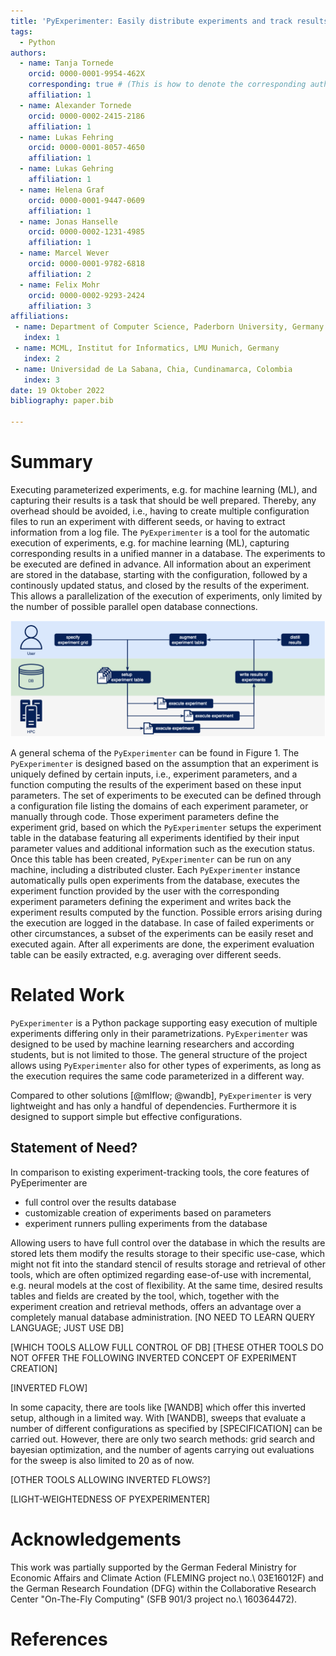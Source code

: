 ```yaml
---
title: 'PyExperimenter: Easily distribute experiments and track results'
tags:
  - Python
authors:
  - name: Tanja Tornede
    orcid: 0000-0001-9954-462X
    corresponding: true # (This is how to denote the corresponding author)
    affiliation: 1
  - name: Alexander Tornede
    orcid: 0000-0002-2415-2186
    affiliation: 1
  - name: Lukas Fehring
    orcid: 0000-0001-8057-4650
    affiliation: 1
  - name: Lukas Gehring
    affiliation: 1
  - name: Helena Graf
    orcid: 0000-0001-9447-0609
    affiliation: 1
  - name: Jonas Hanselle
    orcid: 0000-0002-1231-4985
    affiliation: 1
  - name: Marcel Wever
    orcid: 0000-0001-9782-6818
    affiliation: 2
  - name: Felix Mohr 
    orcid: 0000-0002-9293-2424
    affiliation: 3
affiliations:
 - name: Department of Computer Science, Paderborn University, Germany
   index: 1
 - name: MCML, Institut for Informatics, LMU Munich, Germany
   index: 2
 - name: Universidad de La Sabana, Chia, Cundinamarca, Colombia
   index: 3
date: 19 Oktober 2022
bibliography: paper.bib

---
```


# Summary

Executing parameterized experiments, e.g. for machine learning (ML), and capturing their results is a task that should be well prepared.
Thereby, any overhead should be avoided, i.e., having to create multiple configuration files to run an experiment with different seeds, or having to extract information from a log file.
The `PyExperimenter` is a tool for the automatic execution of experiments, e.g. for machine learning (ML), capturing corresponding results in a unified manner in a database. 
The experiments to be executed are defined in advance. All information about an experiment are stored in the database, starting with the configuration, followed by a continously updated status, and closed by the results of the experiment. This allows a parallelization of the execution of experiments, only limited by the number of possible parallel open database connections.


![General schema of `PyExperimenter`.](usage.png)

A general schema of the `PyExperimenter` can be found in Figure 1. The `PyExperimenter` is designed based on the assumption that an experiment is uniquely defined by certain inputs, i.e., experiment parameters, and a function computing the results of the experiment based on these input parameters. The set of experiments to be executed can be defined through a configuration file listing the domains of each experiment parameter, or manually through code. Those experiment parameters define the experiment grid, based on which the `PyExperimenter` setups the experiment table in the database featuring all experiments identified by their input parameter values and additional information such as the execution status. Once this table has been created, `PyExperimenter` can be run on any machine, including a distributed cluster. Each `PyExperimenter` instance automatically pulls open experiments from the database, executes the experiment function provided by the user with the corresponding experiment parameters defining the experiment and writes back the experiment results computed by the function. Possible errors arising during the execution are logged in the database. In case of failed experiments or other circumstances, a subset of the experiments can be easily reset and executed again. After all experiments are done, the experiment evaluation table can be easily extracted, e.g. averaging over different seeds.


# Related Work

`PyExperimenter` is a Python package supporting easy execution of multiple experiments differing only in their parametrizations. `PyExperimenter` was designed to be used by machine learning researchers and according students, but is not limited to those. The general structure of the project allows using `PyExperimenter` also for other types of experiments, as long as the execution requires the same code parameterized in a different way.  

Compared to other solutions [@mlflow; @wandb], `PyExperimenter` is very lightweight and has only a handful of dependencies. Furthermore it is designed to support simple but effective configurations.

## Statement of Need? 

In comparison to existing experiment-tracking tools, the core features of PyEperimenter are

- full control over the results database
- customizable creation of experiments based on parameters
- experiment runners pulling experiments from the database

Allowing users to have full control over the database in which the results are stored lets them modify the results storage to their specific use-case, which might not fit into the standard stencil of results storage and retrieval of other tools, which are often optimized regarding ease-of-use with incremental, e.g. neural models at the cost of flexibility. At the same time, desired results tables and fields are created by the tool, which, together with the experiment creation and retrieval methods, offers an advantage over a completely manual database administration. [NO NEED TO LEARN QUERY LANGUAGE; JUST USE DB]

[WHICH TOOLS ALLOW FULL CONTROL OF DB]
[THESE OTHER TOOLS DO NOT OFFER THE FOLLOWING INVERTED CONCEPT OF EXPERIMENT CREATION]

[INVERTED FLOW]

In some capacity, there are tools like [WANDB] which offer this inverted setup, although in a limited way. With [WANDB], sweeps that evaluate a number of different configurations as specified by [SPECIFICATION] can be carried out. However, there are only two search methods: grid search and bayesian optimization, and the number of agents carrying out evaluations for the sweep is also limited to 20 as of now.

[OTHER TOOLS ALLOWING INVERTED FLOWS?]

[LIGHT-WEIGHTEDNESS OF PYEXPERIMENTER]

# Acknowledgements

This work was partially supported by the German Federal Ministry for Economic Affairs and Climate Action (FLEMING project no.\ 03E16012F) and the German Research Foundation (DFG) within the Collaborative Research Center "On-The-Fly Computing" (SFB 901/3 project no.\ 160364472).


# References
